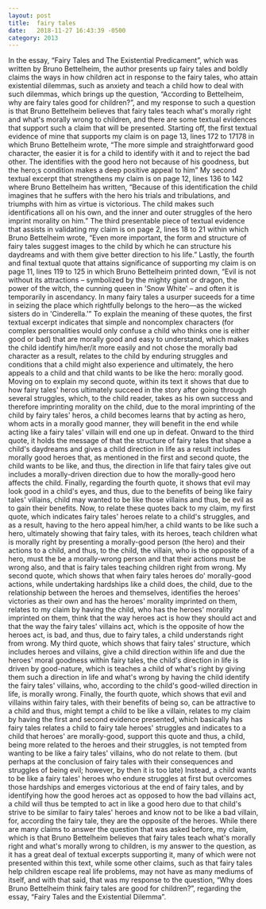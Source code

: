 ```yaml
---
layout: post
title:  fairy tales
date:   2018-11-27 16:43:39 -0500
category: 2013
---
```


In the essay, “Fairy Tales and The Existential Predicament”, which was written by Bruno Bettelheim, the author presents up fairy tales and boldly claims the ways in how children act in response to the fairy tales, who attain existential dilemmas, such as anxiety and teach a child how to deal with such dilemmas, which brings up the question,  “According to Bettelheim, why are fairy tales good for children?”, and my response to such a question is that Bruno Bettelheim believes that fairy tales teach what's morally right and what's morally wrong to children, and there are some textual evidences that support such a claim that will be presented. <!--more-->Starting off, the first textual evidence of mine that supports my claim is on page 13, lines 172 to 17178 in which Bruno Bettelheim wrote, “The more simple and straightforward good character, the easier it is for a child to identify with it and to reject the bad other. The identifies with the good hero not because of his goodness, but the hero;s condition makes a deep positive appeal to him” My second textual excerpt that strengthens my claim is on page 12, lines 136 to 142 where Bruno Bettelheim has written, “Because of this identification the child imagines that he suffers with the hero his trials and tribulations, and triumphs with him as virtue is victorious. The child makes such identifications all on his own, and the inner and outer struggles of the hero imprint morality on him.” The third presentable piece of textual evidence that assists in validating my claim is on page 2, lines 18 to 21 within which Bruno Bettelheim wrote, “Even more important, the form and structure of fairy tales suggest images to the child by which he can structure his daydreams and with them give better direction to his life.” Lastly, the fourth and final textual quote that attains significance of supporting my claim is on page 11, lines 119 to 125 in which Bruno Bettelheim printed down, “Evil is not without its attractions – symbolized by the mighty giant or dragon, the power of the witch, the cunning queen in 'Snow White' – and often it is temporarily in ascendancy. In many fairy tales a usurper suceeds for a time in seizing the place which rightfully belongs to the hero—as the wicked sisters do in 'Cinderella.'” To explain the meaning of these quotes, the first textual excerpt indicates that simple and noncomplex characters (for complex personalities would only confuse a child who thinks one is either good or bad) that are morally good and easy to understand, which makes the child identify him/her/it more easily and not chose the morally bad character as a result, relates to the child by enduring struggles and conditions that a child might also experience and ultimately, the hero appeals to a child and that child wants to be like the hero: morally good. Moving on to explain my second quote, within its text it shows that due to how fairy tales' heros ultimately succeed in the story after going through several struggles, which, to the child reader, takes as his own success and therefore imprinting morality on the child, due to the moral imprinting of the child by fairy tales' heros, a child becomes learns that by acting as hero, whom acts in a morally good manner, they will benefit in the end while acting like a fairy tales' villain will end one up in defeat. Onward to the third quote, it holds the message of that the structure of fairy tales that shape a child's daydreams and gives a child direction in life as a result includes morally good heroes that, as mentioned in the first and second quote, the child wants to be like, and thus, the direction in life that fairy tales give out includes a morally-driven direction due to how the morally-good hero affects the child. Finally, regarding the fourth quote, it shows that evil may look good in a child's eyes, and thus, due to the benefits of being like fairy tales' villains, child may wanted to be like those villains and thus, be evil as to gain their benefits. Now, to relate these quotes back to my claim, my first quote, which indicates fairy tales' heroes relate to a child's struggles, and as a result, having to the hero appeal him/her, a child wants to be like such a hero, ultimately showing that fairy tales, with its heroes, teach children what is morally right by presenting a morally-good person (the hero) and their actions to a child, and thus, to the child, the villain, who is the opposite of a hero, must the be a morally-wrong person and that their actions must be wrong also, and that is fairy tales teaching children right from wrong. My second quote, which shows that when fairy tales heroes do' morally-good actions, while undertaking hardships like a child does, the child, due to the relationship between the heroes and themselves, identifies the heroes' victories as their own and has the heroes' morality imprinted on them, relates to my claim by having the child, who has the heroes' morality imprinted on them, think that the way heroes act is how they should act and that the way the fairy tales' villains act, which is the opposite of how the heroes act, is bad, and thus, due to fairy tales, a child understands right from wrong. My third quote, which shows that fairy tales' structure, which includes heroes and villains, give a child direction within life and due the heroes' moral goodness within fairy tales, the child's direction in life is driven by good-nature, which is teaches a child of what's right by giving them such a direction in life and what's wrong by having the child identify the fairy tales' villains, who, according to the child's good-willed direction in life, is morally wrong. Finally, the fourth quote, which shows that evil and villains within fairy tales, with their benefits of being so, can be attractive to a child and thus, might tempt a child to be like a villain, relates to my claim by having the first and second evidence presented, which basically has fairy tales relates a child to fairy tale heroes' struggles and indicates to a child that heroes' are morally-good, support this quote and thus, a child, being more related to the heroes and their struggles, is not tempted from wanting to be like a fairy tales' villains, who do not relate to them. (but perhaps at the conclusion of fairy tales with their consequences and struggles of being evil; however, by then it is too late) Instead, a child wants to be like a fairy tales' heroes who endure struggles at first but overcomes those hardships and emerges victorious at the end of fairy tales, and by identifying how the good heroes act as opposed to how the bad villains act, a child will thus be tempted to act in like a good hero due to that child's strive to be similar to fairy tales' heroes and know not to be like a bad villain, for, according the fairy tale, they are the opposite of the heroes. While there are many claims to answer the question that was asked before, my claim, which is that Bruno Bettelheim believes that fairy tales teach what's morally right and what's morally wrong to children, is my answer to the question, as it has a great deal of textual excerpts supporting it, many of which were not presented within this text, while some other claims, such as that fairy tales help children escape real life problems, may not have as many mediums of itself, and with that said, that was my response to the question, “Why does Bruno Bettelheim think fairy tales are good for children?”, regarding the essay, “Fairy Tales and the Existential Dilemma”.
